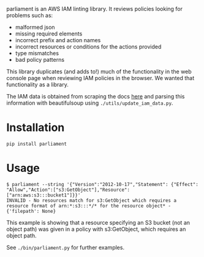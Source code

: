 parliament is an AWS IAM linting library. It reviews policies looking for problems such as:
- malformed json
- missing required elements
- incorrect prefix and action names
- incorrect resources or conditions for the actions provided
- type mismatches
- bad policy patterns

This library duplicates (and adds to!) much of the functionality in the web console page when reviewing IAM policies in the browser.  We wanted that functionality as a library.

The IAM data is obtained from scraping the docs [here](https://docs.aws.amazon.com/IAM/latest/UserGuide/reference_policies_actions-resources-contextkeys.html) and parsing this information with beautifulsoup using `./utils/update_iam_data.py`.

# Installation
```
pip install parliament
```

# Usage
```
$ parliament --string '{"Version":"2012-10-17","Statement": {"Effect": "Allow","Action":["s3:GetObject"],"Resource": ["arn:aws:s3:::bucket1"]}}'
INVALID - No resources match for s3:GetObject which requires a resource format of arn:*:s3:::*/* for the resource object* - {'filepath': None}
```

This example is showing that a resource specifying an S3 bucket (not an object path) was given in a policy with s3:GetObject, which requires an object path. 

See `./bin/parliament.py` for further examples.
